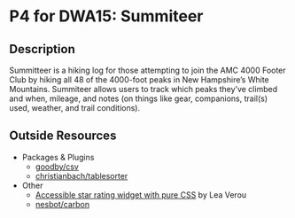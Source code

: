 # P4 for DWA15: Summiteer

## Description

Summitteer is a hiking log for those attempting to join the AMC 4000 Footer Club by hiking all 48 of the 4000-foot peaks in New Hampshire’s White Mountains. Summiteer allows users to track which peaks they’ve climbed and when, mileage, and notes (on things like gear, companions, trail(s) used, weather, and trail conditions). 

## Outside Resources

- Packages & Plugins
	- [goodby/csv](https://github.com/goodby/csv)
	- [christianbach/tablesorter](https://github.com/christianbach/tablesorter)
- Other
	- [Accessible star rating widget with pure CSS](http://lea.verou.me/2011/08/accessible-star-rating-widget-with-pure-css/) by Lea Verou
	- [nesbot/carbon](https://github.com/briannesbitt/carbon)





